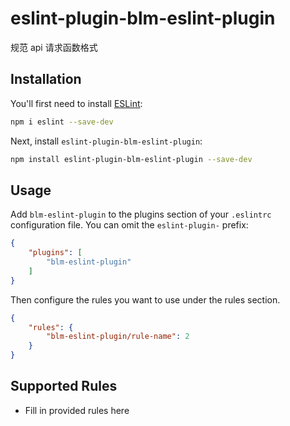 # eslint-plugin-blm-eslint-plugin

规范 api 请求函数格式

## Installation

You'll first need to install [ESLint](https://eslint.org/):

```sh
npm i eslint --save-dev
```

Next, install `eslint-plugin-blm-eslint-plugin`:

```sh
npm install eslint-plugin-blm-eslint-plugin --save-dev
```

## Usage

Add `blm-eslint-plugin` to the plugins section of your `.eslintrc` configuration file. You can omit the `eslint-plugin-` prefix:

```json
{
    "plugins": [
        "blm-eslint-plugin"
    ]
}
```


Then configure the rules you want to use under the rules section.

```json
{
    "rules": {
        "blm-eslint-plugin/rule-name": 2
    }
}
```

## Supported Rules

* Fill in provided rules here


